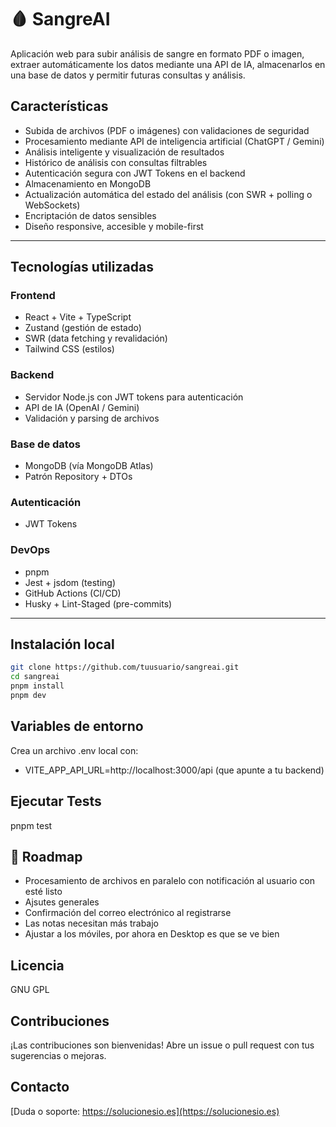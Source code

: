 # 🩸 SangreAI

Aplicación web para subir análisis de sangre en formato PDF o imagen, extraer automáticamente los datos mediante una API de IA, almacenarlos en una base de datos y permitir futuras consultas y análisis.

## Características

- Subida de archivos (PDF o imágenes) con validaciones de seguridad
- Procesamiento mediante API de inteligencia artificial (ChatGPT / Gemini)
- Análisis inteligente y visualización de resultados
- Histórico de análisis con consultas filtrables
- Autenticación segura con JWT Tokens en el backend
- Almacenamiento en MongoDB
- Actualización automática del estado del análisis (con SWR + polling o WebSockets)
- Encriptación de datos sensibles
- Diseño responsive, accesible y mobile-first

---

## Tecnologías utilizadas

### Frontend

- React + Vite + TypeScript
- Zustand (gestión de estado)
- SWR (data fetching y revalidación)
- Tailwind CSS (estilos)

### Backend

- Servidor Node.js con JWT tokens para autenticación
- API de IA (OpenAI / Gemini)
- Validación y parsing de archivos

### Base de datos

- MongoDB (vía MongoDB Atlas)
- Patrón Repository + DTOs

### Autenticación

- JWT Tokens

### DevOps

- pnpm
- Jest + jsdom (testing)
- GitHub Actions (CI/CD)
- Husky + Lint-Staged (pre-commits)

---

## Instalación local

```bash
git clone https://github.com/tuusuario/sangreai.git
cd sangreai
pnpm install
pnpm dev
```

## Variables de entorno

Crea un archivo .env local con:

- VITE_APP_API_URL=http://localhost:3000/api (que apunte a tu backend)

## Ejecutar Tests

pnpm test

## 🚧 Roadmap

- Procesamiento de archivos en paralelo con notificación al usuario con esté listo
- Ajsutes generales
- Confirmación del correo electrónico al registrarse
- Las notas necesitan más trabajo
- Ajustar a los móviles, por ahora en Desktop es que se ve bien

## Licencia

GNU GPL

## Contribuciones

¡Las contribuciones son bienvenidas! Abre un issue o pull request con tus sugerencias o mejoras.

## Contacto

[Duda o soporte: https://solucionesio.es](https://solucionesio.es)
